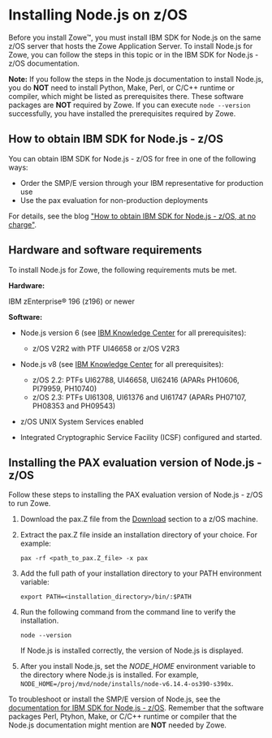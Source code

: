 # Installing Node.js on z/OS

Before you install Zowe&trade;, you must install IBM SDK for Node.js on the same z/OS server that hosts the Zowe Application Server. To install Node.js for Zowe, you can follow the steps in this topic or in the IBM SDK for Node.js - z/OS documentation. 

**Note:** If you follow the steps in the Node.js documentation to install Node.js, you do **NOT** need to install Python, Make, Perl, or C/C++ runtime or compiler, which might be listed as prerequisites there. These software packages are **NOT** required by Zowe. If you can execute `node --version` successfully, you have installed the prerequisites required by Zowe.

## How to obtain IBM SDK for Node.js - z/OS

You can obtain IBM SDK for Node.js - z/OS for free in one of the following ways: 
- Order the SMP/E version through your IBM representative for production use
- Use the pax evaluation for non-production deployments

For details, see the blog ["How to obtain IBM SDK for Node.js - z/OS, at no charge"](https://developer.ibm.com/mainframe/2019/04/17/ibm-sdk-for-node-js-z-os-at-no-charge/).

## Hardware and software requirements

To install Node.js for Zowe, the following requirements muts be met.

**Hardware:**

IBM zEnterprise® 196 (z196) or newer

**Software:**
- Node.js version 6 (see [IBM Knowledge Center](https://www.ibm.com/support/knowledgecenter/SSTRRS_6.0.0/com.ibm.nodejs.zos.v6.doc/plan.htm) for all prerequisites): 
    - z/OS V2R2 with PTF UI46658 or z/OS V2R3

- Node.js v8 (see [IBM Knowledge Center](https://www.ibm.com/support/knowledgecenter/SSTRRS_8.0.0/com.ibm.nodejs.zos.v8.doc/smpe.htm) for all prerequisites):
   - z/OS 2.2: PTFs UI62788, UI46658, UI62416 (APARs PH10606, PI79959, PH10740)
   - z/OS 2.3: PTFs UI61308, UI61376 and UI61747 (APARs PH07107, PH08353 and PH09543)

- z/OS UNIX System Services enabled
- Integrated Cryptographic Service Facility (ICSF) configured and started.

## Installing the PAX evaluation version of Node.js -z/OS

Follow these steps to installing the PAX evaluation version of Node.js - z/OS to run Zowe. 

1. Download the pax.Z file from the [Download](https://developer.ibm.com/node/sdk/ztp/#downloads-ztp) section to a z/OS machine.
1. Extract the pax.Z file inside an installation directory of your choice. For example:

    ```pax -rf <path_to_pax.Z_file> -x pax```

1. Add the full path of your installation directory to your PATH environment variable:
    ```
    export PATH=<installation_directory>/bin/:$PATH
    ```
1. Run the following command from the command line to verify the installation.
    ```
    node --version
    ```

    If Node.js is installed correctly, the version of Node.js is displayed.
1. After you install Node.js, set the *NODE_HOME* environment variable to the directory where Node.js is installed. For example, `NODE_HOME=/proj/mvd/node/installs/node-v6.14.4-os390-s390x`.

To troubleshoot or install the SMP/E version of Node.js, see the [documentation for IBM SDK for Node.js - z/OS](https://www.ibm.com/support/knowledgecenter/SSTRRS_8.0.0/com.ibm.nodejs.zos.v8.doc/welcome.html). Remember that the software packages Perl, Ptyhon, Make, or C/C++ runtime or compiler that the Node.js documentation might mention are **NOT** needed by Zowe.
